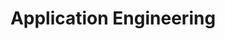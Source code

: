 ---
layout: solution-2
title: Application Engineering
permalink: /solutions/technology-consulting/application-engineering
description: "Empowering Innovation: Engineering Applications for Tomorrow's Success"
og_image_url: /assets/img/photos/opengraph/axops-technologies-og-image-v1.jpg
---